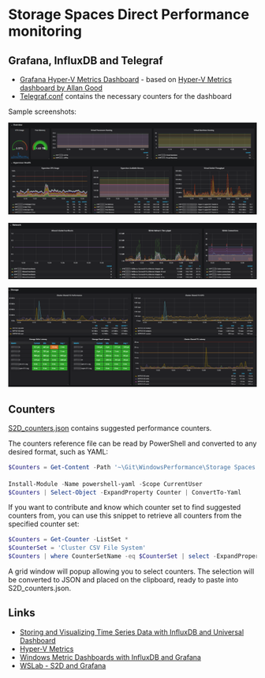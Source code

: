 # Storage Spaces Direct Performance monitoring

## Grafana, InfluxDB and Telegraf

- [Grafana Hyper-V Metrics Dashboard](https://github.com/janegilring/WindowsPerformance/blob/master/Storage%20Spaces%20Direct/Grafana/Hyper-V%20Metrics.json) - based on [Hyper-V Metrics dashboard by Allan Good](https://grafana.com/dashboards/2618)
- [Telegraf.conf](https://github.com/janegilring/WindowsPerformance/blob/master/Storage%20Spaces%20Direct/Telegraf/telegraf.conf) contains the necessary counters for the dashboard

Sample screenshots:

![Hyper-V Dashboard - example 01](https://github.com/janegilring/WindowsPerformance/raw/master/Storage%20Spaces%20Direct/Images/Hyper-V_dashboard_01.png)

![Hyper-V Dashboard - example 02](https://github.com/janegilring/WindowsPerformance/raw/master/Storage%20Spaces%20Direct/Images/Hyper-V_dashboard_02.png)

![Hyper-V Dashboard - example 03](https://github.com/janegilring/WindowsPerformance/raw/master/Storage%20Spaces%20Direct/Images/Hyper-V_dashboard_03.png)

## Counters

[S2D_counters.json](https://github.com/janegilring/WindowsPerformance/blob/master/Storage%20Spaces%20Direct/Performance%20counters/S2D_counters.json) contains suggested performance counters.

The counters reference file can be read by PowerShell and converted to any desired format, such as YAML:

```powershell
$Counters = Get-Content -Path '~\Git\WindowsPerformance\Storage Spaces Direct\Performance counters\S2D_counters.json' | ConvertFrom-Json

Install-Module -Name powershell-yaml -Scope CurrentUser
$Counters | Select-Object -ExpandProperty Counter | ConvertTo-Yaml
```

If you want to contribute and know which counter set to find suggested counters from, you can use this snippet to retrieve all counters from the specified counter set:

```powershell
$Counters = Get-Counter -ListSet *
$CounterSet = 'Cluster CSV File System'
$Counters | where CounterSetName -eq $CounterSet | select -ExpandProperty Paths | select @{n='Counter';e={$_}},@{n='Suggested threshold';e={}},@{n='Comment';e={}} | Out-GridView -PassThru | ConvertTo-Json | clip
```

A grid window will popup allowing you to select counters. The selection will be converted to JSON and placed on the clipboard, ready to paste into S2D_counters.json.

## Links

- [Storing and Visualizing Time Series Data with InfluxDB and Universal Dashboard](https://poshtools.com/2018/12/06/storing-and-visualizing-time-series-data-with-influxdb-and-universal-dashboard/)
- [Hyper-V Metrics](https://grafana.com/dashboards/2618)
- [Windows Metric Dashboards with InfluxDB and Grafana](https://hodgkins.io/windows-metric-dashboards-with-influxdb-and-grafana)
- [WSLab - S2D and Grafana](https://github.com/Microsoft/WSLab/tree/master/Scenarios/S2D%20and%20Grafana)